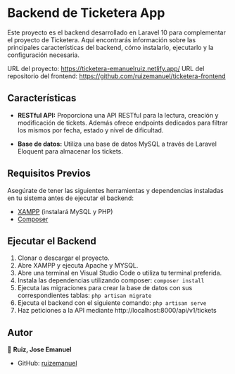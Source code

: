 # Backend de Ticketera App

Este proyecto es el backend desarrollado en Laravel 10 para complementar el proyecto de Ticketera. Aquí encontrarás información sobre las principales características del backend, cómo instalarlo, ejecutarlo y la configuración necesaria.

URL del proyecto: https://ticketera-emanuelruiz.netlify.app/
URL del repositorio del frontend: https://github.com/ruizemanuel/ticketera-frontend

## Características

- **RESTful API:** Proporciona una API RESTful para la lectura, creación y modificación de tickets. Además ofrece endpoints dedicados para filtrar los mismos por fecha, estado y nivel de dificultad.

- **Base de datos:** Utiliza una base de datos MySQL a través de Laravel Eloquent para almacenar los tickets.


## Requisitos Previos 

Asegúrate de tener las siguientes herramientas y dependencias instaladas en tu sistema antes de ejecutar el backend: 

- [XAMPP](https://www.apachefriends.org/es/index.html) (instalará MySQL y PHP)
- [Composer](https://getcomposer.org/)

## Ejecutar el Backend

1. Clonar o descargar el proyecto.
2. Abre XAMPP y ejecuta Apache y MYSQL.
3. Abre una terminal en Visual Studio Code o utiliza tu terminal preferida.
4. Instala las dependencias utilizando composer:
`composer install`
5. Ejecuta las migraciones para crear la base de datos con sus correspondientes tablas:
`php artisan migrate`
6. Ejecuta el backend con el siguiente comando:
`php artisan serve`
7. Haz peticiones a la API mediante http://localhost:8000/api/v1/tickets


## Autor

👤 **Ruiz, Jose Emanuel**

* GitHub: [ruizemanuel](https://github.com/ruizemanuel)
